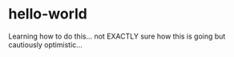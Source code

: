 # hello-world
Learning how to do this...
not EXACTLY sure how this is going but cautiously optimistic...
